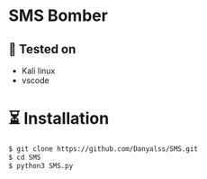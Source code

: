 # SMS Bomber

## 🎨 Tested on
* Kali linux 
* vscode

# ⏳ Installation
```bash
$ git clone https://github.com/Danyalss/SMS.git
$ cd SMS
$ python3 SMS.py
```
